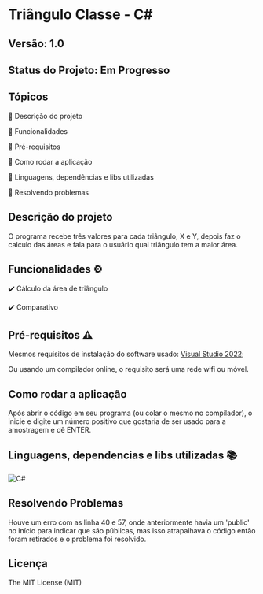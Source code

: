 # Triângulo Classe - C#
## Versão: 1.0 
## Status do Projeto: Em Progresso

## Tópicos
🔹 Descrição do projeto 

🔹 Funcionalidades

🔹 Pré-requisitos

🔹 Como rodar a aplicação

🔹 Linguagens, dependências e libs utilizadas

🔹 Resolvendo problemas

## Descrição do projeto
O programa recebe três valores para cada triângulo, X e Y, depois faz o calculo das áreas e fala para o usuário qual triângulo tem a maior área.

## Funcionalidades ⚙️

✔️ Cálculo da área de triângulo

✔️ Comparativo

## Pré-requisitos ⚠️    
Mesmos requisitos de instalação do software usado: [Visual Studio 2022](https://learn.microsoft.com/pt-br/visualstudio/releases/2022/system-requirements);

Ou usando um compilador online, o requisito será uma rede wifi ou móvel.

## Como rodar a aplicação 
Após abrir o código em seu programa (ou colar o mesmo no compilador), o inicie e digite um número positivo que gostaria de ser usado para a amostragem e dê ENTER.

## Linguagens, dependencias e libs utilizadas 📚
![C#](https://img.shields.io/badge/C%23-239120?style=for-the-badge&logo=c-sharp&logoColor=white)

## Resolvendo Problemas 
Houve um erro com as linha 40 e 57, onde anteriormente havia um 'public' no início para indicar que são públicas, mas isso atrapalhava o código então foram retirados e o problema foi resolvido.

## Licença
The MIT License (MIT)
